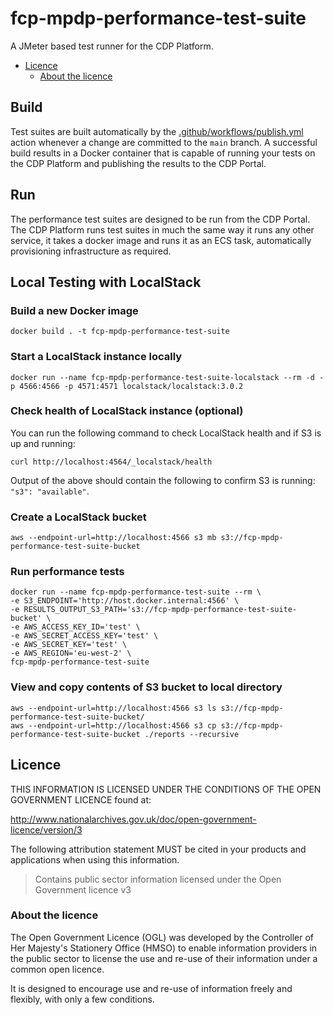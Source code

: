 # fcp-mpdp-performance-test-suite

A JMeter based test runner for the CDP Platform.

- [Licence](#licence)
  - [About the licence](#about-the-licence)

## Build

Test suites are built automatically by the [.github/workflows/publish.yml](.github/workflows/publish.yml) action whenever a change are committed to the `main` branch.
A successful build results in a Docker container that is capable of running your tests on the CDP Platform and publishing the results to the CDP Portal.

## Run

The performance test suites are designed to be run from the CDP Portal.
The CDP Platform runs test suites in much the same way it runs any other service, it takes a docker image and runs it as an ECS task, automatically provisioning infrastructure as required.

## Local Testing with LocalStack

### Build a new Docker image
```
docker build . -t fcp-mpdp-performance-test-suite
```

### Start a LocalStack instance locally
```
docker run --name fcp-mpdp-performance-test-suite-localstack --rm -d -p 4566:4566 -p 4571:4571 localstack/localstack:3.0.2
```

### Check health of LocalStack instance (optional)
You can run the following command to check LocalStack health and if S3 is up and running:
```
curl http://localhost:4564/_localstack/health
```
Output of the above should contain the following to confirm S3 is running: `"s3": "available"`.

### Create a LocalStack bucket
```
aws --endpoint-url=http://localhost:4566 s3 mb s3://fcp-mpdp-performance-test-suite-bucket
```

### Run performance tests

```
docker run --name fcp-mpdp-performance-test-suite --rm \
-e S3_ENDPOINT='http://host.docker.internal:4566' \
-e RESULTS_OUTPUT_S3_PATH='s3://fcp-mpdp-performance-test-suite-bucket' \
-e AWS_ACCESS_KEY_ID='test' \
-e AWS_SECRET_ACCESS_KEY='test' \
-e AWS_SECRET_KEY='test' \
-e AWS_REGION='eu-west-2' \
fcp-mpdp-performance-test-suite
```

### View and copy contents of S3 bucket to local directory
```
aws --endpoint-url=http://localhost:4566 s3 ls s3://fcp-mpdp-performance-test-suite-bucket/                                          
aws --endpoint-url=http://localhost:4566 s3 cp s3://fcp-mpdp-performance-test-suite-bucket ./reports --recursive
```



## Licence

THIS INFORMATION IS LICENSED UNDER THE CONDITIONS OF THE OPEN GOVERNMENT LICENCE found at:

<http://www.nationalarchives.gov.uk/doc/open-government-licence/version/3>

The following attribution statement MUST be cited in your products and applications when using this information.

> Contains public sector information licensed under the Open Government licence v3

### About the licence

The Open Government Licence (OGL) was developed by the Controller of Her Majesty's Stationery Office (HMSO) to enable
information providers in the public sector to license the use and re-use of their information under a common open
licence.

It is designed to encourage use and re-use of information freely and flexibly, with only a few conditions.
